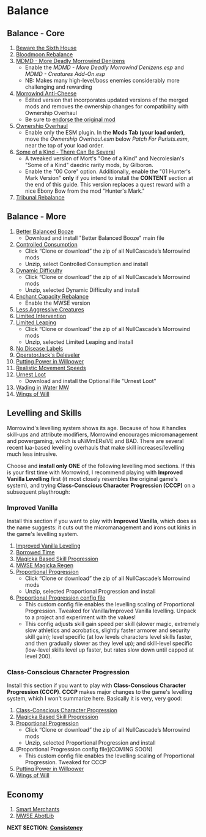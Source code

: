 # Balance

## Balance - Core
1. [Beware the Sixth House](https://www.nexusmods.com/morrowind/mods/46036?)
1. [Bloodmoon Rebalance](https://www.nexusmods.com/morrowind/mods/45714?)
1. [MDMD - More Deadly Morrowind Denizens](https://www.nexusmods.com/morrowind/mods/48745)
	- Enable the *MDMD - More Deadly Morrowind Denizens.esp* and *MDMD - Creatures Add-On.esp*
	- NB: Makes many high-level/boss enemies considerably more challenging and rewarding
1. [Morrowind Anti-Cheese](https://mega.nz/file/T5REhSRR#ovyKXC-0H9Z9Sa2c9Apw3FBe-8maOYs4rZPSph5u638)
	- Edited version that incorporates updated versions of the merged mods and removes the ownership changes for compatibility with Ownership Overhaul	
	- Be sure to [endorse the original mod](https://www.nexusmods.com/morrowind/mods/47305?)
1. [Ownership Overhaul](https://www.nexusmods.com/morrowind/mods/48051?)
	- Enable only the ESM plugin. In the **Mods Tab (your load order)**, move the *Ownership Overhaul.esm* below *Patch For Purists.esm*, near the top of your load order.
1. [Some of a Kind - There Can Be Several](https://mega.nz/file/nghzkaTb#eTPvgPDimlIauXtrsbeK9T7qPnr8RW3Znl5dlz75aw8)
	- A tweaked version of Mort's "One of a Kind" and Necrolesian's "Some of a Kind" daedric rarity mods, by Gilboron.
	- Enable the "00 Core" option. Additionally, enable the "01 Hunter's Mark Version" **only** if you intend to install the **CONTENT** section at the end of this guide. This version replaces a quest reward with a nice Ebony Bow from the mod "Hunter's Mark."
1. [Tribunal Rebalance](https://www.nexusmods.com/morrowind/mods/45713?)

## Balance - More
1. [Better Balanced Booze](https://www.nexusmods.com/morrowind/mods/45844?)
	- Download and install "Better Balanced Booze" main file
1. [Controlled Consumption](https://github.com/NullCascade/morrowind-mods)
	- Click “Clone or download” the zip of all NullCascade’s Morrowind mods
	- Unzip, select Controlled Consumption and install
1. [Dynamic Difficulty](https://github.com/NullCascade/morrowind-mods)
	- Click “Clone or download” the zip of all NullCascade’s Morrowind mods
	- Unzip, selected Dynamic Difficulty and install
1. [Enchant Capacity Rebalance](https://www.nexusmods.com/morrowind/mods/48742?)
	- Enable the MWSE version
1. [Less Aggressive Creatures](https://www.nexusmods.com/morrowind/mods/48292?)
1. [Limited Intervention](https://www.nexusmods.com/morrowind/mods/46687?)	
1. [Limited Leaping](https://github.com/NullCascade/morrowind-mods)
	- Click “Clone or download” the zip of all NullCascade’s Morrowind mods
	- Unzip, selected Limited Leaping and install
1. [No Disease Labels](https://www.nexusmods.com/morrowind/mods/48295?)
1. [OperatorJack's Deleveler](https://www.nexusmods.com/morrowind/mods/47897?)
1. [Putting Power in Willpower](https://www.nexusmods.com/morrowind/mods/45742?)
1. [Realistic Movement Speeds](https://www.nexusmods.com/morrowind/mods/46248?)
1. [Urnest Loot](https://www.nexusmods.com/morrowind/mods/45616?)
	- Download and install the Optional File "Urnest Loot"	
1. [Wading in Water MW](https://www.nexusmods.com/morrowind/mods/48783?)
1. [Wings of Will](https://www.nexusmods.com/morrowind/mods/46626?)

## Levelling and Skills
Morrowind's levelling system shows its age. Because of how it handles skill-ups and attribute modifiers, Morrowind encourages micromanagement and powergaming, which is uNiMmERsiVE and BAD. There are several recent lua-based levelling overhauls that make skill increases/levelling much less intrusive.

Choose and **install only ONE** of the following levelling mod sections. If this is your first time with Morrowind, I recommend playing with **Improved Vanilla Levelling** first (it most closely resembles the original game's system), and trying **Class-Conscious Character Progression (CCCP)** on a subsequent playthrough:

### Improved Vanilla 
Install this section if you want to play with **Improved Vanilla**, which does as the name suggests: it cuts out the micromanagement and irons out kinks in the game's levelling system.
1. [Improved Vanilla Leveling](https://www.nexusmods.com/morrowind/mods/48065?)
1. [Borrowed Time](https://www.nexusmods.com/morrowind/mods/48971)
1. [Magicka Based Skill Progression](https://www.nexusmods.com/morrowind/mods/48330?)
1. [MWSE Magicka Regen](https://www.nexusmods.com/morrowind/mods/48129?)
1. [Proportional Progression](https://github.com/NullCascade/morrowind-mods)
	- Click “Clone or download” the zip of all NullCascade’s Morrowind mods
	- Unzip, selected Proportional Progression and install
1. [Proportional Progression config file](https://mega.nz/file/H55hCTJK#tCCEBsid81bSK2-mS8WfT5NB1KKRnctvhp_idfNBgc8)
	- This custom config file enables the levelling scaling of Proportional Progression. Tweaked for Vanilla/Improved Vanilla levelling. Unpack to a project and experiment with the values!
	- This config adjusts skill gain speed per skill (slower magic, extremely slow athletics and acrobatics, slightly faster armorer and security skill gain); level specific (at low levels characters level skills faster, and then gradually slower as they level up); and skill-level specific (low-level skills level up faster, but rates slow down until capped at level 200).

### Class-Conscious Character Progression
Install this section if you want to play with **Class-Conscious Character Progression (CCCP)**. **CCCP** makes major changes to the game's levelling system, which I won't summarize here. Basically it is very, very good:
1. [Class-Conscious Character Progression](https://www.nexusmods.com/morrowind/mods/48110?)
1. [Magicka Based Skill Progression](https://www.nexusmods.com/morrowind/mods/48330?)
1. [Proportional Progression](https://github.com/NullCascade/morrowind-mods)
	- Click “Clone or download” the zip of all NullCascade’s Morrowind mods
	- Unzip, selected Proportional Progression and install
1. [Proportional Progression config file](COMING SOON)
	- This custom config file enables the levelling scaling of Proportional Progression. Tweaked for CCCP
1. [Putting Power in Willpower](https://www.nexusmods.com/morrowind/mods/45742?)
1. [Wings of Will](https://www.nexusmods.com/morrowind/mods/46626?)

## Economy
1. [Smart Merchants](https://www.nexusmods.com/morrowind/mods/47787?)
1. [MWSE AbotLib](https://www.nexusmods.com/morrowind/mods/47717?)


**NEXT SECTION**:
[**Consistency**](https://github.com/doublemoulinet/Morrowind-Modular-Mod-Guide/blob/master/CONSISTENCY.md)